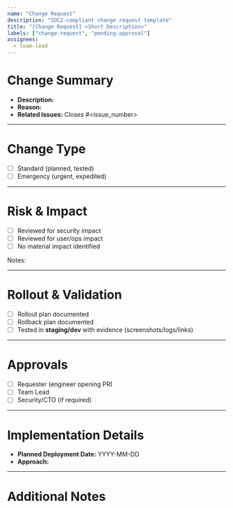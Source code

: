 ```yaml
---
name: "Change Request"
description: "SOC2-compliant change request template"
title: "[Change Request] <Short Description>"
labels: ["change-request", "pending-approval"]
assignees:
  - team-lead
---
```


# Change Summary
- **Description:** <!-- What is being changed? -->
- **Reason:** <!-- Why is this change needed? -->
- **Related Issues:** Closes #<issue_number>

---

# Change Type
- [ ] Standard (planned, tested)  
- [ ] Emergency (urgent, expedited)  

---

# Risk & Impact
- [ ] Reviewed for security impact  
- [ ] Reviewed for user/ops impact  
- [ ] No material impact identified  

Notes: <!-- Short explanation of any impact -->

---

# Rollout & Validation
- [ ] Rollout plan documented  
- [ ] Rollback plan documented  
- [ ] Tested in **staging/dev** with evidence (screenshots/logs/links)  

---

# Approvals
- [ ] Requester (engineer opening PR)  
- [ ] Team Lead  
- [ ] Security/CTO (if required)  

---

# Implementation Details
- **Planned Deployment Date:** YYYY-MM-DD  
- **Approach:** <!-- Link to Google Doc for rollout plan -->

---

# Additional Notes
<!-- Any context for reviewers (links, diagrams, monitoring dashboards) -->
